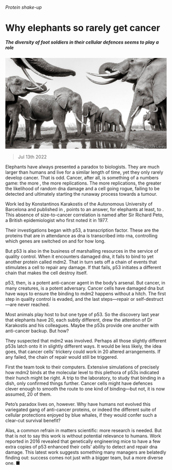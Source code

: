 ###### Protein shake-up

# Why elephants so rarely get cancer 

##### The diversity of foot soldiers in their cellular defences seems to play a role 

![image](images/20220716_STP510.jpg) 

> Jul 13th 2022 

Elephants have always presented a paradox to biologists. They are much larger than humans and live for a similar length of time, yet they only rarely develop cancer. That is odd. Cancer, after all, is something of a numbers game: the more , the more replications. The more replications, the greater the likelihood of random dna damage and a cell going rogue, failing to be detected and ultimately starting the runaway process towards a tumour.

Work led by Konstantinos Karakostis of the Autonomous University of Barcelona and published in , points to an answer, for elephants at least, to . This absence of size-to-cancer correlation is named after Sir Richard Peto, a British epidemiologist who first noted it in 1977.

Their investigations began with p53, a transcription factor. These are the proteins that are in attendance as dna is transcribed into rna, controlling which genes are switched on and for how long. 

But p53 is also in the business of marshalling resources in the service of quality control. When it encounters damaged dna, it fails to bind to yet another protein called mdm2. That in turn sets off a chain of events that stimulates a cell to repair any damage. If that fails, p53 initiates a different chain that makes the cell destroy itself.

p53, then, is a potent anti-cancer agent in the body’s arsenal. But cancer, in many creatures, is a potent adversary. Cancer cells have damaged dna but have ways to ensure the binding to mdm2 happens without a hitch. The first step in quality control is evaded, and the last steps—repair or self-destruct—are never reached.

Most animals play host to but one type of p53. So the discovery last year that elephants have 20, each subtly different, drew the attention of Dr Karakostis and his colleagues. Maybe the p53s provide one another with anti-cancer backup. But how?

They suspected that mdm2 was involved. Perhaps all those slightly different p53s latch onto it in slightly different ways. It would be less likely, the idea goes, that cancer cells’ trickery could work in 20 altered arrangements. If any failed, the chain of repair would still be triggered.

First the team took to their computers. Extensive simulations of precisely how mdm2 binds at the molecular level to this plethora of p53s indicated their hunch might be right. A trip to the laboratory, to study that binding in a dish, only confirmed things further. Cancer cells might have defences clever enough to smooth the route to one kind of binding—but not, it is now assumed, 20 of them. 

Peto’s paradox lives on, however. Why have humans not evolved this variegated gang of anti-cancer proteins, or indeed the different suite of cellular protections enjoyed by blue whales, if they would confer such a clear-cut survival benefit?

Alas, a common refrain in matters scientific: more research is needed. But that is not to say this work is without potential relevance to humans. Work reported in 2016 revealed that genetically engineering mice to have a few extra copies of p53 enhanced their cells’ ability to detect and repair dna damage. This latest work suggests something many managers are belatedly finding out: success comes not just with a bigger team, but a more diverse one. ■


